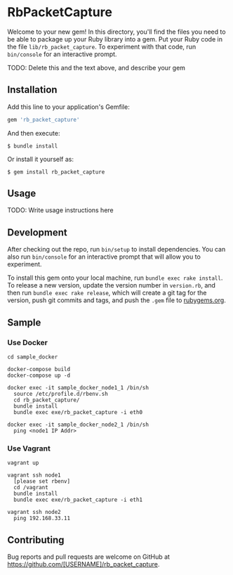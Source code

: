 # RbPacketCapture

Welcome to your new gem! In this directory, you'll find the files you need to be able to package up your Ruby library into a gem. Put your Ruby code in the file `lib/rb_packet_capture`. To experiment with that code, run `bin/console` for an interactive prompt.

TODO: Delete this and the text above, and describe your gem

## Installation

Add this line to your application's Gemfile:

```ruby
gem 'rb_packet_capture'
```

And then execute:

    $ bundle install

Or install it yourself as:

    $ gem install rb_packet_capture

## Usage

TODO: Write usage instructions here

## Development

After checking out the repo, run `bin/setup` to install dependencies. You can also run `bin/console` for an interactive prompt that will allow you to experiment.

To install this gem onto your local machine, run `bundle exec rake install`. To release a new version, update the version number in `version.rb`, and then run `bundle exec rake release`, which will create a git tag for the version, push git commits and tags, and push the `.gem` file to [rubygems.org](https://rubygems.org).

## Sample
### Use Docker
```
cd sample_docker

docker-compose build
docker-compose up -d

docker exec -it sample_docker_node1_1 /bin/sh
  source /etc/profile.d/rbenv.sh
  cd rb_packet_capture/
  bundle install
  bundle exec exe/rb_packet_capture -i eth0

docker exec -it sample_docker_node2_1 /bin/sh
  ping <node1 IP Addr>
```

### Use Vagrant
```
vagrant up

vagrant ssh node1
  [please set rbenv]
  cd /vagrant
  bundle install
  bundle exec exe/rb_packet_capture -i eth1

vagrant ssh node2
  ping 192.168.33.11
```

## Contributing

Bug reports and pull requests are welcome on GitHub at https://github.com/[USERNAME]/rb_packet_capture.

